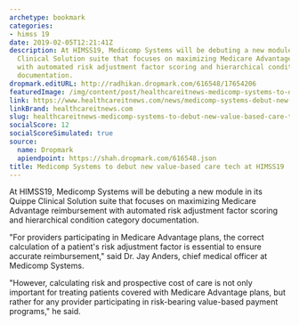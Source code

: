 ```yaml
---
archetype: bookmark
categories:
- himss 19
date: 2019-02-05T12:21:41Z
description: At HIMSS19, Medicomp Systems will be debuting a new module in its Quippe
  Clinical Solution suite that focuses on maximizing Medicare Advantage reimbursement
  with automated risk adjustment factor scoring and hierarchical condition category
  documentation.
dropmark.editURL: http://radhikan.dropmark.com/616548/17654206
featuredImage: /img/content/post/healthcareitnews-medicomp-systems-to-debut-new-value-based-care-tech-at-himss19.jpg
link: https://www.healthcareitnews.com/news/medicomp-systems-debut-new-value-based-care-tech-himss19
linkBrand: healthcareitnews.com
slug: healthcareitnews-medicomp-systems-to-debut-new-value-based-care-tech-at-himss19
socialScore: 12
socialScoreSimulated: true
source:
  name: Dropmark
  apiendpoint: https://shah.dropmark.com/616548.json
title: Medicomp Systems to debut new value-based care tech at HIMSS19
---
```

At HIMSS19, Medicomp Systems will be debuting a new module in its Quippe Clinical Solution suite that focuses on maximizing Medicare Advantage reimbursement with automated risk adjustment factor scoring and hierarchical condition category documentation.

"For providers participating in Medicare Advantage plans, the correct calculation of a patient's risk adjustment factor is essential to ensure accurate reimbursement," said Dr. Jay Anders, chief medical officer at Medicomp Systems.

"However, calculating risk and prospective cost of care is not only important for treating patients covered with Medicare Advantage plans, but rather for any provider participating in risk-bearing value-based payment programs," he said.

